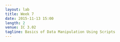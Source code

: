 ```yaml
---
layout: lab
title: Week 7
date: 2015-11-13 15:00
length: 2
venue: IC 3.02
tagline: Basics of Data Manipulation Using Scripts
---
```

